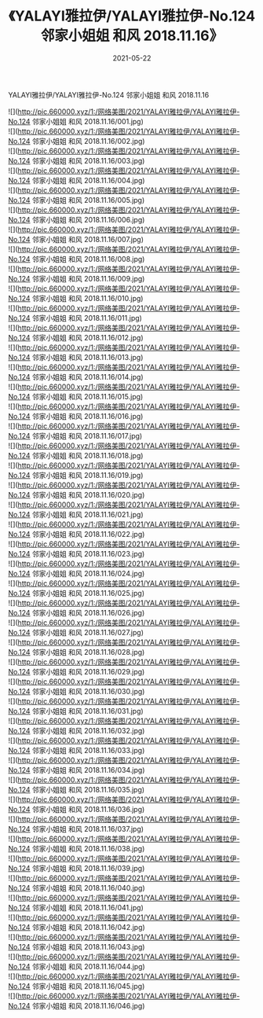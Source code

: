 ﻿---
layout: post
title:  《YALAYI雅拉伊/YALAYI雅拉伊-No.124 邻家小姐姐 和风 2018.11.16》
date:   2021-05-22
img: http://pic.660000.xyz/1:/网络美图/2021/YALAYI雅拉伊/YALAYI雅拉伊-No.124 邻家小姐姐 和风 2018.11.16/000.jpg
categories: [美女, 清纯, 唯美]
---

YALAYI雅拉伊/YALAYI雅拉伊-No.124 邻家小姐姐 和风 2018.11.16

 ![](http://pic.660000.xyz/1:/网络美图/2021/YALAYI雅拉伊/YALAYI雅拉伊-No.124 邻家小姐姐 和风 2018.11.16/001.jpg) <br>![](http://pic.660000.xyz/1:/网络美图/2021/YALAYI雅拉伊/YALAYI雅拉伊-No.124 邻家小姐姐 和风 2018.11.16/002.jpg) <br>![](http://pic.660000.xyz/1:/网络美图/2021/YALAYI雅拉伊/YALAYI雅拉伊-No.124 邻家小姐姐 和风 2018.11.16/003.jpg) <br>![](http://pic.660000.xyz/1:/网络美图/2021/YALAYI雅拉伊/YALAYI雅拉伊-No.124 邻家小姐姐 和风 2018.11.16/004.jpg) <br>![](http://pic.660000.xyz/1:/网络美图/2021/YALAYI雅拉伊/YALAYI雅拉伊-No.124 邻家小姐姐 和风 2018.11.16/005.jpg) <br>![](http://pic.660000.xyz/1:/网络美图/2021/YALAYI雅拉伊/YALAYI雅拉伊-No.124 邻家小姐姐 和风 2018.11.16/006.jpg) <br>![](http://pic.660000.xyz/1:/网络美图/2021/YALAYI雅拉伊/YALAYI雅拉伊-No.124 邻家小姐姐 和风 2018.11.16/007.jpg) <br>![](http://pic.660000.xyz/1:/网络美图/2021/YALAYI雅拉伊/YALAYI雅拉伊-No.124 邻家小姐姐 和风 2018.11.16/008.jpg) <br>![](http://pic.660000.xyz/1:/网络美图/2021/YALAYI雅拉伊/YALAYI雅拉伊-No.124 邻家小姐姐 和风 2018.11.16/009.jpg) <br>![](http://pic.660000.xyz/1:/网络美图/2021/YALAYI雅拉伊/YALAYI雅拉伊-No.124 邻家小姐姐 和风 2018.11.16/010.jpg) <br>![](http://pic.660000.xyz/1:/网络美图/2021/YALAYI雅拉伊/YALAYI雅拉伊-No.124 邻家小姐姐 和风 2018.11.16/011.jpg) <br>![](http://pic.660000.xyz/1:/网络美图/2021/YALAYI雅拉伊/YALAYI雅拉伊-No.124 邻家小姐姐 和风 2018.11.16/012.jpg) <br>![](http://pic.660000.xyz/1:/网络美图/2021/YALAYI雅拉伊/YALAYI雅拉伊-No.124 邻家小姐姐 和风 2018.11.16/013.jpg) <br>![](http://pic.660000.xyz/1:/网络美图/2021/YALAYI雅拉伊/YALAYI雅拉伊-No.124 邻家小姐姐 和风 2018.11.16/014.jpg) <br>![](http://pic.660000.xyz/1:/网络美图/2021/YALAYI雅拉伊/YALAYI雅拉伊-No.124 邻家小姐姐 和风 2018.11.16/015.jpg) <br>![](http://pic.660000.xyz/1:/网络美图/2021/YALAYI雅拉伊/YALAYI雅拉伊-No.124 邻家小姐姐 和风 2018.11.16/016.jpg) <br>![](http://pic.660000.xyz/1:/网络美图/2021/YALAYI雅拉伊/YALAYI雅拉伊-No.124 邻家小姐姐 和风 2018.11.16/017.jpg) <br>![](http://pic.660000.xyz/1:/网络美图/2021/YALAYI雅拉伊/YALAYI雅拉伊-No.124 邻家小姐姐 和风 2018.11.16/018.jpg) <br>![](http://pic.660000.xyz/1:/网络美图/2021/YALAYI雅拉伊/YALAYI雅拉伊-No.124 邻家小姐姐 和风 2018.11.16/019.jpg) <br>![](http://pic.660000.xyz/1:/网络美图/2021/YALAYI雅拉伊/YALAYI雅拉伊-No.124 邻家小姐姐 和风 2018.11.16/020.jpg) <br>![](http://pic.660000.xyz/1:/网络美图/2021/YALAYI雅拉伊/YALAYI雅拉伊-No.124 邻家小姐姐 和风 2018.11.16/021.jpg) <br>![](http://pic.660000.xyz/1:/网络美图/2021/YALAYI雅拉伊/YALAYI雅拉伊-No.124 邻家小姐姐 和风 2018.11.16/022.jpg) <br>![](http://pic.660000.xyz/1:/网络美图/2021/YALAYI雅拉伊/YALAYI雅拉伊-No.124 邻家小姐姐 和风 2018.11.16/023.jpg) <br>![](http://pic.660000.xyz/1:/网络美图/2021/YALAYI雅拉伊/YALAYI雅拉伊-No.124 邻家小姐姐 和风 2018.11.16/024.jpg) <br>![](http://pic.660000.xyz/1:/网络美图/2021/YALAYI雅拉伊/YALAYI雅拉伊-No.124 邻家小姐姐 和风 2018.11.16/025.jpg) <br>![](http://pic.660000.xyz/1:/网络美图/2021/YALAYI雅拉伊/YALAYI雅拉伊-No.124 邻家小姐姐 和风 2018.11.16/026.jpg) <br>![](http://pic.660000.xyz/1:/网络美图/2021/YALAYI雅拉伊/YALAYI雅拉伊-No.124 邻家小姐姐 和风 2018.11.16/027.jpg) <br>![](http://pic.660000.xyz/1:/网络美图/2021/YALAYI雅拉伊/YALAYI雅拉伊-No.124 邻家小姐姐 和风 2018.11.16/028.jpg) <br>![](http://pic.660000.xyz/1:/网络美图/2021/YALAYI雅拉伊/YALAYI雅拉伊-No.124 邻家小姐姐 和风 2018.11.16/029.jpg) <br>![](http://pic.660000.xyz/1:/网络美图/2021/YALAYI雅拉伊/YALAYI雅拉伊-No.124 邻家小姐姐 和风 2018.11.16/030.jpg) <br>![](http://pic.660000.xyz/1:/网络美图/2021/YALAYI雅拉伊/YALAYI雅拉伊-No.124 邻家小姐姐 和风 2018.11.16/031.jpg) <br>![](http://pic.660000.xyz/1:/网络美图/2021/YALAYI雅拉伊/YALAYI雅拉伊-No.124 邻家小姐姐 和风 2018.11.16/032.jpg) <br>![](http://pic.660000.xyz/1:/网络美图/2021/YALAYI雅拉伊/YALAYI雅拉伊-No.124 邻家小姐姐 和风 2018.11.16/033.jpg) <br>![](http://pic.660000.xyz/1:/网络美图/2021/YALAYI雅拉伊/YALAYI雅拉伊-No.124 邻家小姐姐 和风 2018.11.16/034.jpg) <br>![](http://pic.660000.xyz/1:/网络美图/2021/YALAYI雅拉伊/YALAYI雅拉伊-No.124 邻家小姐姐 和风 2018.11.16/035.jpg) <br>![](http://pic.660000.xyz/1:/网络美图/2021/YALAYI雅拉伊/YALAYI雅拉伊-No.124 邻家小姐姐 和风 2018.11.16/036.jpg) <br>![](http://pic.660000.xyz/1:/网络美图/2021/YALAYI雅拉伊/YALAYI雅拉伊-No.124 邻家小姐姐 和风 2018.11.16/037.jpg) <br>![](http://pic.660000.xyz/1:/网络美图/2021/YALAYI雅拉伊/YALAYI雅拉伊-No.124 邻家小姐姐 和风 2018.11.16/038.jpg) <br>![](http://pic.660000.xyz/1:/网络美图/2021/YALAYI雅拉伊/YALAYI雅拉伊-No.124 邻家小姐姐 和风 2018.11.16/039.jpg) <br>![](http://pic.660000.xyz/1:/网络美图/2021/YALAYI雅拉伊/YALAYI雅拉伊-No.124 邻家小姐姐 和风 2018.11.16/040.jpg) <br>![](http://pic.660000.xyz/1:/网络美图/2021/YALAYI雅拉伊/YALAYI雅拉伊-No.124 邻家小姐姐 和风 2018.11.16/041.jpg) <br>![](http://pic.660000.xyz/1:/网络美图/2021/YALAYI雅拉伊/YALAYI雅拉伊-No.124 邻家小姐姐 和风 2018.11.16/042.jpg) <br>![](http://pic.660000.xyz/1:/网络美图/2021/YALAYI雅拉伊/YALAYI雅拉伊-No.124 邻家小姐姐 和风 2018.11.16/043.jpg) <br>![](http://pic.660000.xyz/1:/网络美图/2021/YALAYI雅拉伊/YALAYI雅拉伊-No.124 邻家小姐姐 和风 2018.11.16/044.jpg) <br>![](http://pic.660000.xyz/1:/网络美图/2021/YALAYI雅拉伊/YALAYI雅拉伊-No.124 邻家小姐姐 和风 2018.11.16/045.jpg) <br>![](http://pic.660000.xyz/1:/网络美图/2021/YALAYI雅拉伊/YALAYI雅拉伊-No.124 邻家小姐姐 和风 2018.11.16/046.jpg) <br>